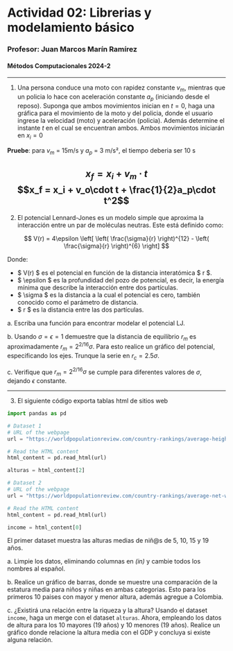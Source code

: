# Actividad 02: Librerias y modelamiento básico

### Profesor: Juan Marcos Marín Ramírez
#### Métodos Computacionales 2024-2
---
1. Una persona conduce una moto con rapidez constante $v_m$, mientras que un policia lo hace con aceleración constante $a_p$ (iniciando desde el reposo). Suponga que ambos movimientos inician en $t=0$, haga una gráfica para el movimiento de la moto y del policia, donde el usuario ingrese la velocidad (moto) y aceleración (policia). Además determine el instante $t$ en el cual se encuentran ambos. Ambos movimientos iniciarán en $x_i = 0$

**Pruebe**: para $v_m$ = 15m/s y $a_p$ = 3 m/s², el tiempo deberia ser 10 s


$$x_f = x_i + v_m\cdot t$$
$$x_f = x_i + v_o\cdot t + \frac{1}{2}a_p\cdot t^2$$
---

2. El potencial Lennard-Jones es un modelo simple que aproxima la interacción entre un par de moléculas neutras. Este está definido como:

$$
V(r) = 4\epsilon \left[ \left( \frac{\sigma}{r} \right)^{12} - \left( \frac{\sigma}{r} \right)^{6} \right]
$$

Donde:
- $ V(r) $ es el potencial en función de la distancia interatómica $ r $.
- $ \epsilon $ es la profundidad del pozo de potencial, es decir, la energía mínima que describe la interacción entre dos partículas.
- $ \sigma $ es la distancia a la cual el potencial es cero, también conocido como el parámetro de distancia.
- $ r $ es la distancia entre las dos partículas.

a. Escriba una función para encontrar modelar el potencial LJ.


b. Usando $\sigma = \epsilon = 1$ demuestre que la distancia de equilibrio $r_m$ es aproximadamente $r_m = 2^{2/16}\sigma$. Para esto realice un gráfico del potencial, especificando los ejes. Trunque la serie en $r_c = 2.5\sigma$. 


c. Verifique que $r_m = 2^{2/16}\sigma$ se cumple para diferentes valores de $\sigma$, dejando $\epsilon$ constante. 


---
3.  El siguiente código exporta tablas html de sitios web

```python
import pandas as pd

# Dataset 1
# URL of the webpage
url = "https://worldpopulationreview.com/country-rankings/average-height-by-country"

# Read the HTML content
html_content = pd.read_html(url)

alturas = html_content[2]

# Dataset 2
# URL of the webpage
url = "https://worldpopulationreview.com/country-rankings/average-net-worth-by-country"

# Read the HTML content
html_content = pd.read_html(url)

income = html_content[0]
````

El primer dataset muestra las alturas medias de niñ@s de 5, 10, 15 y 19 años. 

a. Limpie los datos, eliminando columnas en *(in)* y cambie todos los nombres al español.


b. Realice un gráfico de barras, donde se muestre una comparación de la estatura media para niños y niñas en ambas categorias. Esto para los primeros 10 paises con mayor y menor altura, además agregue a Colombia.

c. ¿Existirá una relación entre la riqueza y la altura? Usando el dataset `income`, haga un merge con el dataset `alturas`. Ahora, empleando los datos de altura para los 10 mayores (19 años) y 10 menores (19 años). Realice un gráfico donde relacione la altura media con el GDP y concluya si existe alguna relación.


